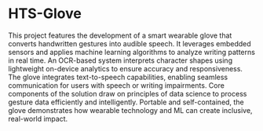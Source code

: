 # HTS-Glove
This project features the development of a smart wearable glove that converts handwritten gestures into audible speech.
It leverages embedded sensors and applies machine learning algorithms to analyze writing patterns in real time.
An OCR-based system interprets character shapes using lightweight on-device analytics to ensure accuracy and responsiveness.
The glove integrates text-to-speech capabilities, enabling seamless communication for users with speech or writing impairments.
Core components of the solution draw on principles of data science to process gesture data efficiently and intelligently.
Portable and self-contained, the glove demonstrates how wearable technology and ML can create inclusive, real-world impact.

